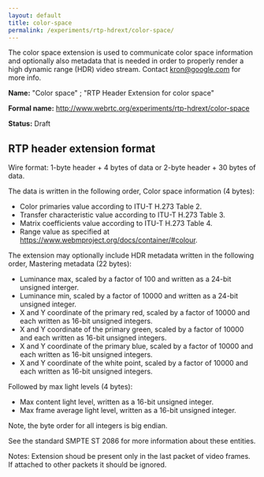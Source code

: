 ```yaml
---
layout: default
title: color-space
permalink: /experiments/rtp-hdrext/color-space/
---
```


The color space extension is used to communicate color space information and
optionally also metadata that is needed in order to properly render a high
dynamic range (HDR) video stream. Contact <kron@google.com> for more info.

**Name:** "Color space" ; "RTP Header Extension for color space"

**Formal name:** <http://www.webrtc.org/experiments/rtp-hdrext/color-space>

**Status:** Draft

## RTP header extension format

Wire format: 1-byte header + 4 bytes of data or 2-byte header + 30 bytes of data.

The data is written in the following order,
Color space information (4 bytes):
  * Color primaries value according to ITU-T H.273 Table 2.
  * Transfer characteristic value according to ITU-T H.273 Table 3.
  * Matrix coefficients value according to ITU-T H.273 Table 4.
  * Range value as specified at
    https://www.webmproject.org/docs/container/#colour.

The extension may optionally include HDR metadata written in the following
order,
Mastering metadata (22 bytes):
  * Luminance max, scaled by a factor of 100 and written as a 24-bit unsigned
    interger.
  * Luminance min, scaled by a factor of 10000 and written as a 24-bit unsigned
    integer.
  * X and Y coordinate of the primary red, scaled by a factor of 10000 and each written
    as 16-bit unsigned integers.
  * X and Y coordinate of the primary green, scaled by a factor of 10000 and each written
    as 16-bit unsigned integers.
  * X and Y coordinate of the primary blue, scaled by a factor of 10000 and each written
    as 16-bit unsigned integers.
  * X and Y coordinate of the white point, scaled by a factor of 10000 and each written
    as 16-bit unsigned integers.

Followed by max light levels (4 bytes):
  * Max content light level, written as a 16-bit unsigned integer.
  * Max frame average light level, written as a 16-bit unsigned integer.

Note, the byte order for all integers is big endian.

See the standard SMPTE ST 2086 for more information about these entities.

Notes: Extension shoud be present only in the last packet of video frames. If attached
to other packets it should be ignored.

